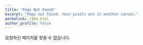 ```yaml
---
title: "Page Not Found"
excerpt: "Page not found. Your pixels are in another canvas."
permalink: /404.html
author_profile: false
---
```


요청하신 페이지를 찾을 수 없습니다.

<script>
  var GOOG_FIXURL_LANG = 'kr';
  var GOOG_FIXURL_SITE = 'https://moonyl.github.io'
</script>
<script src="https://linkhelp.clients.google.com/tbproxy/lh/wm/fixurl.js">
</script>
